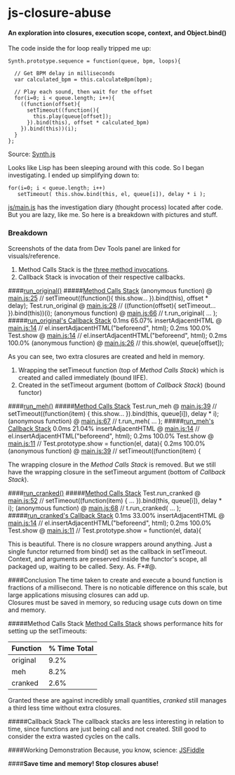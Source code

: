 # js-closure-abuse
#### An exploration into closures, execution scope, context, and Object.bind()



The code inside the for loop really tripped me up:

    Synth.prototype.sequence = function(queue, bpm, loops){

      // Get BPM delay in milliseconds
      var calculated_bpm = this.calculateBpm(bpm);

      // Play each sound, then wait for the offset
      for(i=0; i < queue.length; i++){
        ((function(offset){
          setTimeout((function(){
            this.play(queue[offset]);
          }).bind(this), offset * calculated_bpm)
        }).bind(this))(i);
      }
    };

Source: [Synth.js](https://github.com/garvank/synth-js)


Looks like Lisp has been sleeping around with this code. So I began investigating. I ended up simplifying down to:

    for(i=0; i < queue.length; i++)
       setTimeout( this.show.bind(this, el, queue[i]), delay * i );

[js/main.js](js/main.js) has the investigation diary (thought process) located after code.  
But you are lazy, like me. So here is a breakdown with pictures and stuff.

### Breakdown
Screenshots of the data from Dev Tools panel are linked for visuals/reference.

1. Method Calls Stack is the [three method invocations](js/main.js#L66-L68).  
2. Callback Stack is invocation of their respective callbacks.


####[run_original()](js/main.js#L19-L30)
#####[Method Calls Stack](img/method_invocation_callstacks.jpg)
    (anonymous function)  @ [main.js:25](js/main.js#L25) // setTimeout((function(){ this.show... }).bind(this), offset * delay);
    Test.run_original     @ [main.js:28](js/main.js#L28) // ((function(offset){ setTimeout... }).bind(this))(i);
    (anonymous function)  @ [main.js:66](js/main.js#L66) // t.run_original( ... );
#####[run_original's Callback Stack](img/run_original_calllbackstack.jpg)
    0.1ms 65.07% insertAdjacentHTML    @ [main.js:14](js/main.js#L14) // el.insertAdjacentHTML("beforeend", html);
    0.2ms 100.0% Test.show             @ [main.js:14](js/main.js#L14) // el.insertAdjacentHTML("beforeend", html);
    0.2ms 100.0% (anonymous function)  @ [main.js:26](js/main.js#L26) // this.show(el, queue[offset]);

As you can see, two extra closures are created and held in memory.

1. Wrapping the setTimeout function (top of *Method Calls Stack*) which is created and called immediately (bound IIFE).
2. Created in the setTimeout argument (bottom of *Callback Stack*) (bound functor)

####[run_meh()](js/main.js#L34-L43)
#####[Method Calls Stack](img/method_invocation_callstacks.jpg)
    Test.run_meh         @ [main.js:39](js/main.js#L39) // setTimeout((function(item) { this.show... }).bind(this, queue[i]), delay * i);
    (anonymous function) @ [main.js:67](js/main.js#L67) // t.run_meh( ... );
#####[run_meh's Callback Stack](img/run_meh_callbackstack.jpg)
    0.0ms 21.04% insertAdjacentHTML    @ [main.js:14](js/main.js#L14) // el.insertAdjacentHTML("beforeend", html);
    0.2ms 100.0% Test.show             @ [main.js:11](js/main.js#L11) // Test.prototype.show = function(el, data){
    0.2ms 100.0% (anonymous function)  @ [main.js:39](js/main.js#L39) // setTimeout((function(item) {

The wrapping closure in the *Method Calls Stack* is removed. But we still have the wrapping closure in the setTimeout argument (bottom of *Callback Stack*).

####[run_cranked()](js/main.js#L47-L53)
#####[Method Calls Stack](img/method_invocation_callstacks.jpg)
    Test.run_cranked      @ [main.js:52](js/main.js#L52) // setTimeout((function(item) { ... }).bind(this, queue[i]), delay * i);
    (anonymous function)  @ [main.js:68](js/main.js#L68) // t.run_cranked( ... );
#####[run_cranked's Callback Stack](img/run_cranked_callbackstack.jpg)
    0.1ms 33.00% insertAdjacentHTML  @ [main.js:14](js/main.js#L14) // el.insertAdjacentHTML("beforeend", html);
    0.2ms 100.0% Test.show           @ [main.js:11](js/main.js#L11) // Test.prototype.show = function(el, data){

This is beautiful. There is no closure wrappers around anything. Just a single functor returned from bind() set as the callback in setTimeout. Context, and arguments are preserved inside the functor's scope, all packaged up, waiting to be called. Sexy. As. F*#@.

####Conclusion
The time taken to create and execute a bound function is fractions of a millisecond. There is no noticable difference on this scale, but large applications misusing closures can add up.  
Closures must be saved in memory, so reducing usage cuts down on time and memory.

#####Method Calls Stack
[Method Calls Stack](img/method_invocation_callstacks.jpg) shows performance hits for setting up the setTimeouts:

| Function | % Time Total |
| --- | --- |
| original | 9.2% |
| meh | 8.2% |
| cranked | 2.6% |

Granted these are against incredibly small quantities, *cranked* still manages a third less time without extra closures.

#####Callback Stack
The callback stacks are less interesting in relation to time, since functions are just being call and not created. Still good to consider the extra wasted cycles on the calls.

####Working Demonstration
Because, you know, science: [JSFiddle](https://jsfiddle.net/ryunp/8nyq969t/)

####**Save time and memory! Stop closures abuse!**
